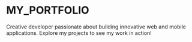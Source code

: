 # MY_PORTFOLIO
Creative developer passionate about building innovative web and mobile applications. Explore my projects to see my work in action!
